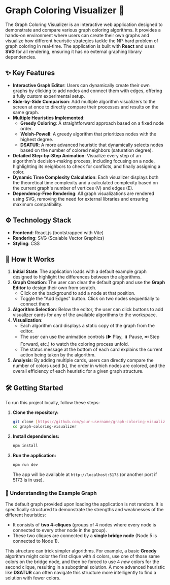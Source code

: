 # Graph Coloring Visualizer 🎨

The Graph Coloring Visualizer is an interactive web application designed to demonstrate and compare various graph coloring algorithms. It provides a hands-on environment where users can create their own graphs and visualize how different heuristic strategies tackle the NP-hard problem of graph coloring in real-time. The application is built with **React** and uses **SVG** for all rendering, ensuring it has no external graphing library dependencies.

## ✨ Key Features

- **Interactive Graph Editor**: Users can dynamically create their own graphs by clicking to add nodes and connect them with edges, offering a fully custom experimental setup.
- **Side-by-Side Comparison**: Add multiple algorithm visualizers to the screen at once to directly compare their processes and results on the same graph.
- **Multiple Heuristics Implemented**:
  - **Greedy Coloring**: A straightforward approach based on a fixed node order.
  - **Welsh-Powell**: A greedy algorithm that prioritizes nodes with the highest degree.
  - **DSATUR**: A more advanced heuristic that dynamically selects nodes based on the number of colored neighbors (saturation degree).
- **Detailed Step-by-Step Animation**: Visualize every step of an algorithm's decision-making process, including focusing on a node, highlighting its neighbors to check for conflicts, and finally assigning a color.
- **Dynamic Time Complexity Calculation**: Each visualizer displays both the theoretical time complexity and a calculated complexity based on the current graph's number of vertices (V) and edges (E).
- **Dependency-Free Rendering**: All graph visualizations are rendered using SVG, removing the need for external libraries and ensuring maximum compatibility.

## ⚙️ Technology Stack

- **Frontend**: React.js (bootstrapped with Vite)
- **Rendering**: SVG (Scalable Vector Graphics)
- **Styling**: CSS

## 🚀 How It Works

1.  **Initial State**: The application loads with a default example graph designed to highlight the differences between the algorithms.
2.  **Graph Creation**: The user can clear the default graph and use the **Graph Editor** to design their own from scratch.
    - Click on the background to add a node at that position.
    - Toggle the "Add Edges" button. Click on two nodes sequentially to connect them.
3.  **Algorithm Selection**: Below the editor, the user can click buttons to add visualizer cards for any of the available algorithms to the workspace.
4.  **Visualization**:
    - Each algorithm card displays a static copy of the graph from the editor.
    - The user can use the animation controls (▶️ Play, ⏸️ Pause, ⏭️ Step Forward, etc.) to watch the coloring process unfold.
    - The status message at the bottom of each card explains the current action being taken by the algorithm.
5.  **Analysis**: By adding multiple cards, users can directly compare the number of colors used (k), the order in which nodes are colored, and the overall efficiency of each heuristic for a given graph structure.

## 🛠️ Getting Started

To run this project locally, follow these steps:

1.  **Clone the repository:**
    ```bash
    git clone [https://github.com/your-username/graph-coloring-visualizer.git](https://github.com/your-username/graph-coloring-visualizer.git)
    cd graph-coloring-visualizer
    ```
2.  **Install dependencies:**
    ```bash
    npm install
    ```
3.  **Run the application:**
    ```bash
    npm run dev
    ```
    The app will be available at `http://localhost:5173` (or another port if 5173 is in use).

### 🧠 Understanding the Example Graph

The default graph provided upon loading the application is not random. It is specifically structured to demonstrate the strengths and weaknesses of the different heuristics:

- It consists of **two 4-cliques** (groups of 4 nodes where every node is connected to every other node in the group).
- These two cliques are connected by a **single bridge node** (Node 5 is connected to Node 1).

This structure can trick simpler algorithms. For example, a basic **Greedy** algorithm might color the first clique with 4 colors, use one of those same colors on the bridge node, and then be forced to use 4 _new_ colors for the second clique, resulting in a suboptimal solution. A more advanced heuristic like **DSATUR** can often navigate this structure more intelligently to find a solution with fewer colors.
